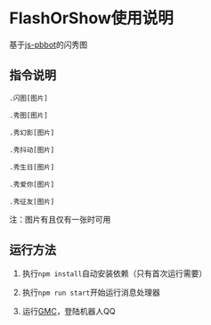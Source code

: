 # FlashOrShow使用说明

基于[js-pbbot](https://github.com/CuberBot/js-pbbot)的闪秀图

## 指令说明

`.闪图[图片]`

`.秀图[图片]`

`.秀幻影[图片]`

`.秀抖动[图片]`

`.秀生日[图片]`

`.秀爱你[图片]`

`.秀征友[图片]`

注：图片有且仅有一张时可用

## 运行方法

1. 执行`npm install`自动安装依赖（只有首次运行需要）

2. 执行`npm run start`开始运行消息处理器

3. 运行[GMC](https://github.com/protobufbot/Go-Mirai-Client/releases)，登陆机器人QQ
